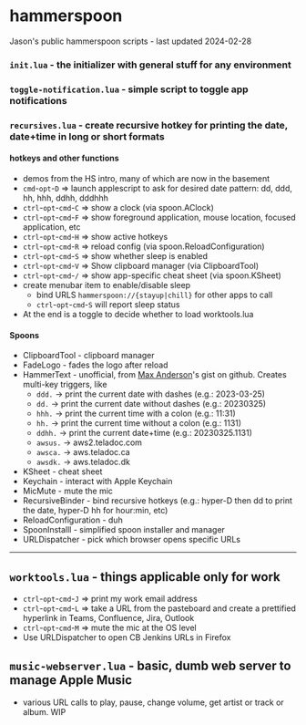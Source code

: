 # hammerspoon
Jason's public hammerspoon scripts - last updated 2024-02-28

### ```init.lua``` - the initializer with general stuff for any environment
### ```toggle-notification.lua``` - simple script to toggle app notifications
### ```recursives.lua``` - create recursive hotkey for printing the date, date+time in long or short formats

#### hotkeys and other functions
* demos from the HS intro, many of which are now in the basement
* ```cmd```-```opt```-```D``` => launch applescript to ask for desired date pattern: dd, ddd, hh, hhh, ddhh, dddhhh
* ```ctrl```-```opt```-```cmd```-```C``` => show a clock (via spoon.AClock)
* ```ctrl```-```opt```-```cmd```-```F``` => show foreground application, mouse location, focused application, etc
* ```ctrl```-```opt```-```cmd```-```H``` => show active hotkeys
* ```ctrl```-```opt```-```cmd```-```R``` => reload config (via spoon.ReloadConfiguration)
* ```ctrl```-```opt```-```cmd```-```S``` => show whether sleep is enabled
* ```ctrl```-```opt```-```cmd```-```V``` => Show clipboard manager (via ClipboardTool)
* ```ctrl```-```opt```-```cmd```-```/``` => show app-specific cheat sheet (via spoon.KSheet)
* create menubar item to enable/disable sleep
  * bind URLS ```hammerspoon://{stayup|chill}``` for other apps to call
  * ```ctrl```-```opt```-```cmd```-```S``` will report sleep status
* At the end is a toggle to decide whether to load worktools.lua

#### Spoons
* ClipboardTool - clipboard manager
* FadeLogo - fades the logo after reload
* HammerText - unofficial, from [Max Anderson](https://gist.github.com/maxandersen/d09ebef333b0c7b7f947420e2a7bbbf5)'s gist on github. Creates multi-key triggers, like
  * ```ddd.``` -> print the current date with dashes (e.g.: 2023-03-25)
  * ```dd.``` -> print the current date without dashes (e.g.: 20230325)
  * ```hhh.``` -> print the current time with a colon (e.g.: 11:31)
  * ```hh.``` -> print the current time without a colon (e.g.: 1131)
  * ```ddhh.``` -> print the current date+time (e.g.: 20230325.1131)
  * ```awsus.``` -> aws2.teladoc.com
  * ```awsca.``` -> aws.teladoc.ca
  * ```awsdk.``` -> aws.teladoc.dk
* KSheet - cheat sheet
* Keychain - interact with Apple Keychain
* MicMute - mute the mic
* RecursiveBinder - bind recursive hotkeys (e.g.: hyper-D then dd to print the date, hyper-D hh for hour:min, etc)
* ReloadConfiguration - duh
* SpoonInstalll - simplified spoon installer and manager
* URLDispatcher - pick which browser opens specific URLs

---

## ```worktools.lua``` - things applicable only for work
  * ```ctrl```-```opt```-```cmd```-```J``` => print my work email address
  * ```ctrl```-```opt```-```cmd```-```L``` => take a URL from the pasteboard and create a prettified hyperlink in Teams, Confluence, Jira, Outlook
  * ```ctrl```-```opt```-```cmd```-```M``` => mute the mic at the OS level
  * Use URLDispatcher to open CB Jenkins URLs in Firefox

## ```music-webserver.lua``` - basic, dumb web server to manage Apple Music
  * various URL calls to play, pause, change volume, get artist or track or album. WIP
